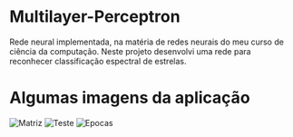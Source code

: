 # Multilayer-Perceptron
Rede neural implementada, na matéria de redes neurais do meu curso de ciência da computação. Neste projeto desenvolvi uma rede para reconhecer classificação espectral de estrelas.

# Algumas imagens da aplicação

![Matriz](https://github.com/feliipenevesnow/Pizzas-Truffle/assets/65624371/bff573bf-b1ba-4229-abe7-ef60f0db0d26)
![Teste](https://github.com/feliipenevesnow/Pizzas-Truffle/assets/65624371/9326cd52-bea2-49a6-b9ed-718e5851bbe1)
![Epocas](https://github.com/feliipenevesnow/Pizzas-Truffle/assets/65624371/2153a6d3-3e0d-42a4-ba63-880694140bc8)
